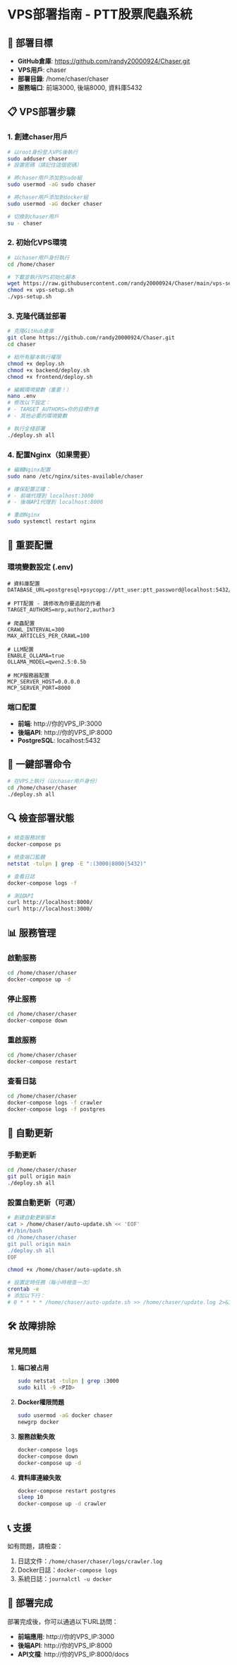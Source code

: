 # VPS部署指南 - PTT股票爬蟲系統

## 🎯 部署目標
- **GitHub倉庫**: https://github.com/randy20000924/Chaser.git
- **VPS用戶**: chaser
- **部署目錄**: /home/chaser/chaser
- **服務端口**: 前端3000, 後端8000, 資料庫5432

## 📋 VPS部署步驟

### 1. 創建chaser用戶

```bash
# 以root身份登入VPS後執行
sudo adduser chaser
# 設置密碼（請記住這個密碼）

# 將chaser用戶添加到sudo組
sudo usermod -aG sudo chaser

# 將chaser用戶添加到docker組
sudo usermod -aG docker chaser

# 切換到chaser用戶
su - chaser
```

### 2. 初始化VPS環境

```bash
# 以chaser用戶身份執行
cd /home/chaser

# 下載並執行VPS初始化腳本
wget https://raw.githubusercontent.com/randy20000924/Chaser/main/vps-setup.sh
chmod +x vps-setup.sh
./vps-setup.sh
```

### 3. 克隆代碼並部署

```bash
# 克隆GitHub倉庫
git clone https://github.com/randy20000924/Chaser.git
cd chaser

# 給所有腳本執行權限
chmod +x deploy.sh
chmod +x backend/deploy.sh
chmod +x frontend/deploy.sh

# 編輯環境變數（重要！）
nano .env
# 修改以下設定：
# - TARGET_AUTHORS=你的目標作者
# - 其他必要的環境變數

# 執行全棧部署
./deploy.sh all
```

### 4. 配置Nginx（如果需要）

```bash
# 編輯Nginx配置
sudo nano /etc/nginx/sites-available/chaser

# 確保配置正確：
# - 前端代理到 localhost:3000
# - 後端API代理到 localhost:8000

# 重啟Nginx
sudo systemctl restart nginx
```

## 🔧 重要配置

### 環境變數設定 (.env)
```env
# 資料庫配置
DATABASE_URL=postgresql+psycopg://ptt_user:ptt_password@localhost:5432/ptt_stock_crawler

# PTT配置 - 請修改為你要追蹤的作者
TARGET_AUTHORS=mrp,author2,author3

# 爬蟲配置
CRAWL_INTERVAL=300
MAX_ARTICLES_PER_CRAWL=100

# LLM配置
ENABLE_OLLAMA=true
OLLAMA_MODEL=qwen2.5:0.5b

# MCP服務器配置
MCP_SERVER_HOST=0.0.0.0
MCP_SERVER_PORT=8000
```

### 端口配置
- **前端**: http://你的VPS_IP:3000
- **後端API**: http://你的VPS_IP:8000
- **PostgreSQL**: localhost:5432

## 🚀 一鍵部署命令

```bash
# 在VPS上執行（以chaser用戶身份）
cd /home/chaser/chaser
./deploy.sh all
```

## 🔍 檢查部署狀態

```bash
# 檢查服務狀態
docker-compose ps

# 檢查端口監聽
netstat -tulpn | grep -E ":(3000|8000|5432)"

# 查看日誌
docker-compose logs -f

# 測試API
curl http://localhost:8000/
curl http://localhost:3000/
```

## 📊 服務管理

### 啟動服務
```bash
cd /home/chaser/chaser
docker-compose up -d
```

### 停止服務
```bash
cd /home/chaser/chaser
docker-compose down
```

### 重啟服務
```bash
cd /home/chaser/chaser
docker-compose restart
```

### 查看日誌
```bash
cd /home/chaser/chaser
docker-compose logs -f crawler
docker-compose logs -f postgres
```

## 🔄 自動更新

### 手動更新
```bash
cd /home/chaser/chaser
git pull origin main
./deploy.sh all
```

### 設置自動更新（可選）
```bash
# 創建自動更新腳本
cat > /home/chaser/auto-update.sh << 'EOF'
#!/bin/bash
cd /home/chaser/chaser
git pull origin main
./deploy.sh all
EOF

chmod +x /home/chaser/auto-update.sh

# 設置定時任務（每小時檢查一次）
crontab -e
# 添加以下行：
# 0 * * * * /home/chaser/auto-update.sh >> /home/chaser/update.log 2>&1
```

## 🛠️ 故障排除

### 常見問題

1. **端口被占用**
   ```bash
   sudo netstat -tulpn | grep :3000
   sudo kill -9 <PID>
   ```

2. **Docker權限問題**
   ```bash
   sudo usermod -aG docker chaser
   newgrp docker
   ```

3. **服務啟動失敗**
   ```bash
   docker-compose logs
   docker-compose down
   docker-compose up -d
   ```

4. **資料庫連線失敗**
   ```bash
   docker-compose restart postgres
   sleep 10
   docker-compose up -d crawler
   ```

## 📞 支援

如有問題，請檢查：
1. 日誌文件：`/home/chaser/chaser/logs/crawler.log`
2. Docker日誌：`docker-compose logs`
3. 系統日誌：`journalctl -u docker`

## 🎉 部署完成

部署完成後，你可以通過以下URL訪問：
- **前端應用**: http://你的VPS_IP:3000
- **後端API**: http://你的VPS_IP:8000
- **API文檔**: http://你的VPS_IP:8000/docs
